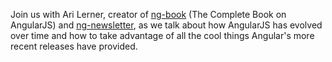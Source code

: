 Join us with Ari Lerner, creator of [ng-book](https://www.ng-book.com/) (The Complete Book on AngularJS) and
[ng-newsletter](http://www.ng-newsletter.com/), as we talk about how AngularJS has evolved over time and how to take
advantage of all the cool things Angular's more recent releases have provided.